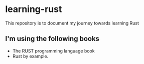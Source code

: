 # learning-rust

This repository is to document my journey towards learning Rust

## I'm using the following books

* The RUST programming language book
* Rust by example.